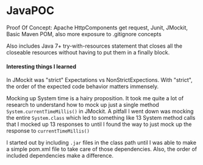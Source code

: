 # JavaPOC
Proof Of Concept: Apache HttpComponents get request, Junit, JMockit, Basic Maven POM, also more exposure to .gitignore concepts

Also includes Java 7+ try-with-resources statement that closes all the closeable resources without having to put them in a finally block.

#### Interesting things I learned 
In JMockit was "strict" Expectations vs NonStrictExpections. With "strict", the order of the expected code behavior matters immensely. 

Mocking up System time is a hairy proposition. It took me quite a lot of research to understand how to mock up just a single method ```System.currentTimeMillis()``` in JMockit. A pitfall I went down was mocking the entire ```System.class``` which led to something like 13 System method calls that I mocked up 13 responses to until I found the way to just mock up the response to ```currentTimeMillis()```

I started out by including ```.jar``` files in the class path until I was able to make a simple pom.xml file to take care of those dependencies. Also, the order of included dependencies make a difference.
